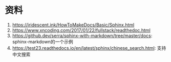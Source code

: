 # 资料

1. https://iridescent.ink/HowToMakeDocs/Basic/Sphinx.html
2. https://www.xncoding.com/2017/01/22/fullstack/readthedoc.html
3. https://github.dev/serra/sphinx-with-markdown/tree/master/docs: sphinx-markdown的一个示例
4. https://test23.readthedocs.io/en/latest/sphinx/chinese_search.html: 支持中文搜索
